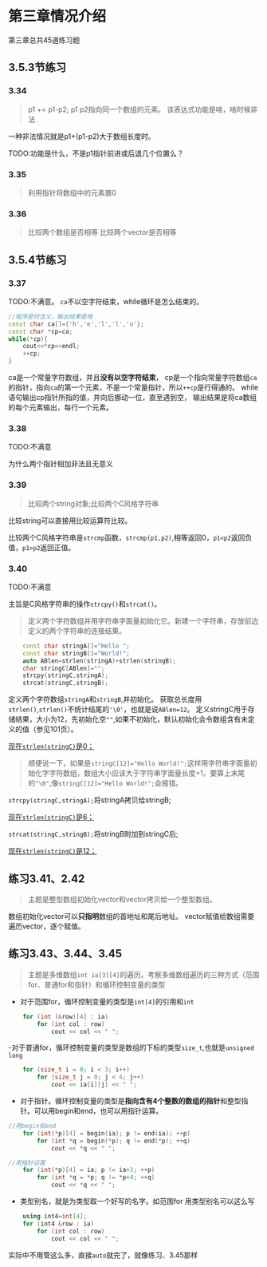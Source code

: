 # 第三章情况介绍

第三章总共45道练习题

## 3.5.3节练习

### 3.34

> p1 += p1-p2; p1 p2指向同一个数组的元素。
> 该表达式功能是啥，啥时候非法

一种非法情况就是p1+(p1-p2)大于数组长度时。

TODO:功能是什么，不是p1指针前进或后退几个位置么？

### 3.35

> 利用指针将数组中的元素置0

### 3.36

> 比较两个数组是否相等
> 比较两个vector是否相等

## 3.5.4节练习

### 3.37

TODO:不满意。
`ca`不以空字符结束，while循环是怎么结束的。

```cpp
//程序是何含义，输出结果是啥
const char ca[]={'h','e','l','l','o'};
const char *cp=ca;
while(*cp){
    cout<<*cp<<endl;
    ++cp;
}
```

ca是一个常量字符数组，并且**没有以空字符结束**，
cp是一个指向常量字符数组`ca`的指针，指向`ca`的第一个元素，不是一个常量指针，所以`++cp`是行得通的。
while语句输出cp指针所指的值，并向后挪动一位，直至遇到空，
输出结果是将ca数组的每个元素输出，每行一个元素。

### 3.38

TODO:不满意

为什么两个指针相加非法且无意义

### 3.39

> 比较两个string对象;比较两个C风格字符串

比较string可以直接用比较运算符比较。

比较两个C风格字符串是`strcmp`函数，`strcmp(p1,p2)`,相等返回0，`p1<p2`返回负值，`p1>p2`返回正值。

### 3.40

TODO:不满意

主旨是C风格字符串的操作`strcpy()`和`strcat()`。

> 定义两个字符数组并用字符串字面量初始化它。新建一个字符串，存放前边定义的两个字符串的连接结果。

```cpp
    const char stringA[]="Hello ";
    const char stringB[]="World!";
    auto ABlen=strlen(stringA)+strlen(stringB);
    char stringC[ABlen]="";
    strcpy(stringC,stringA);
    strcat(stringC,stringB);
```

定义两个字符数组`stringA`和`stringB`,并初始化。
获取总长度用`strlen()`,`strlen()`不统计结尾的`'\0'`，也就是说`ABlen=12`。
定义stringC用于存储结果，大小为12，先初始化空`""`,如果不初始化，默认初始化会令数组含有未定义的值（参见101页）。

<u>现在`strlen(stringC)`是0；</u>

>顺便说一下，如果是`stringC[12]="Hello World!";`这样用字符串字面量初始化字字符数组，数组大小应该大于字符串字面量长度+1，要算上末尾的`"\0"`,像`stringC[12]="Hello World!";`会报错。

`strcpy(stringC,stringA);`将stringA拷贝给stringB;

<u>现在`strlen(stringC)`是6；</u>

`strcat(stringC,stringB);`将stringB附加到stringC后;

<u>现在`strlen(stringC)`是12；</u>

## 练习3.41、2.42

> 主题是整型数组初始化vector和vector拷贝给一个整型数组。

数组初始化vector可以**只指明**数组的首地址和尾后地址。
vector赋值给数组需要遍历vector，逐个赋值。

## 练习3.43、3.44、3.45

> 主题是多维数组`int ia[3][4]`的遍历。考察多维数组遍历的三种方式（范围for、普通for和指针）和循环控制变量的类型

- 对于范围for，循环控制变量的类型是`int[4]`的引用和`int`

```cpp
    for (int (&row)[4] : ia)
        for (int col : row)
            cout << col << " ";
```

-对于普通for，循环控制变量的类型是数组的下标的类型`size_t`,也就是`unsigned long`

```cpp
    for (size_t i = 0; i < 3; i++)
        for (size_t j = 0; j < 4; j++)
            cout << ia[i][j] << " ";
```

- 对于指针。循环控制变量的类型是**指向含有4个整数的数组的指针**和整型指针。可以用begin和end，也可以用指针运算。

```cpp
//用begin和end
    for (int(*p)[4] = begin(ia); p != end(ia); ++p)
        for (int *q = begin(*p); q != end(*p); ++q)
            cout << *q << " ";
```

```cpp
//用指针运算
    for (int(*p)[4] = ia; p != ia+3; ++p)
        for (int *q = *p; q != *p+4; ++q)
            cout << *q << " ";
```

- 类型别名，就是为类型取一个好写的名字。如范围for 用类型别名可以这么写

```cpp
    using int4=int[4];
    for (int4 &row : ia)
        for (int col : row)
            cout << col << " ";
```

实际中不用管这么多，直接`auto`就完了，就像练习、3.45那样
